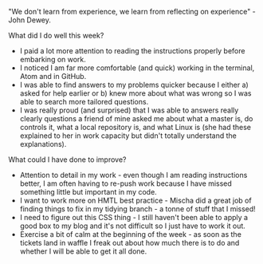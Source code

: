 "We don't learn from experience, we learn from reflecting on experience" - John Dewey.

What did I do well this week?
- I paid a lot more attention to reading the instructions properly before embarking on work.
- I noticed I am far more comfortable (and quick) working in the terminal, Atom and in GitHub.
- I was able to find answers to my problems quicker because I either a) asked for help earlier or b) knew more about what was wrong so I was able to search more tailored questions.
- I was really proud (and surprised) that I was able to answers really clearly questions a friend of mine asked me about what a master is, do controls it, what a local repository is, and what Linux is (she had these explained to her in work capacity but didn't totally understand the explanations).

What could I have done to improve?
- Attention to detail in my work - even though I am reading instructions better, I am often having to re-push work because I have missed something little but important in my code.
- I want to work more on HMTL best practice - Mischa did a great job of finding things to fix in my tidying branch - a tonne of stuff that I missed!
- I need to figure out this CSS thing - I still haven't been able to apply a good box to my blog and it's not difficult so I just have to work it out.
- Exercise a bit of calm at the beginning of the week - as soon as the tickets land in waffle I freak out about how much there is to do and whether I will be able to get it all done. 
